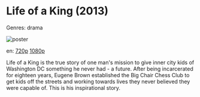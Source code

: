 # Life of a King (2013)

Genres: drama

![poster](http://image.tmdb.org/t/p/w500/jxN7ES6VV9jBGvGc3aDmLyplhGx.jpg)

en:
  [720p](magnet:?xt=urn:btih:6E5E1FD041FBC7425A122E66DC78DF65D16504EC&tr=udp://glotorrents.pw:6969/announce&tr=udp://tracker.opentrackr.org:1337/announce&tr=udp://torrent.gresille.org:80/announce&tr=udp://tracker.openbittorrent.com:80&tr=udp://tracker.coppersurfer.tk:6969&tr=udp://tracker.leechers-paradise.org:6969&tr=udp://p4p.arenabg.ch:1337&tr=udp://tracker.internetwarriors.net:1337)
  [1080p](magnet:?xt=urn:btih:CEBBB18F8853B8E6A5F5E57991710F8BBD1653A5&tr=udp://glotorrents.pw:6969/announce&tr=udp://tracker.opentrackr.org:1337/announce&tr=udp://torrent.gresille.org:80/announce&tr=udp://tracker.openbittorrent.com:80&tr=udp://tracker.coppersurfer.tk:6969&tr=udp://tracker.leechers-paradise.org:6969&tr=udp://p4p.arenabg.ch:1337&tr=udp://tracker.internetwarriors.net:1337)
  


Life of a King is the true story of one man's mission to give inner city kids of Washington DC something he never had - a future. After being incarcerated for eighteen years, Eugene Brown established the Big Chair Chess Club to get kids off the streets and working towards lives they never believed they were capable of. This is his inspirational story.